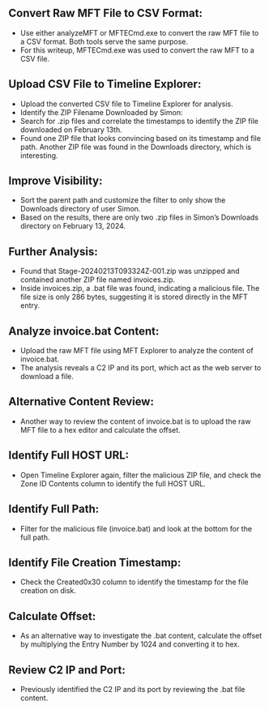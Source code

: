 ## Convert Raw MFT File to CSV Format:
- Use either analyzeMFT or MFTECmd.exe to convert the raw MFT file to a CSV format. Both tools serve the same purpose.
- For this writeup, MFTECmd.exe was used to convert the raw MFT to a CSV file.
## Upload CSV File to Timeline Explorer:
- Upload the converted CSV file to Timeline Explorer for analysis.
- Identify the ZIP Filename Downloaded by Simon:
- Search for .zip files and correlate the timestamps to identify the ZIP file downloaded on February 13th.
- Found one ZIP file that looks convincing based on its timestamp and file path. Another ZIP file was found in the Downloads directory, which is interesting.
## Improve Visibility:
- Sort the parent path and customize the filter to only show the Downloads directory of user Simon.
- Based on the results, there are only two .zip files in Simon’s Downloads directory on February 13, 2024.
## Further Analysis:
- Found that Stage-20240213T093324Z-001.zip was unzipped and contained another ZIP file named invoices.zip.
- Inside invoices.zip, a .bat file was found, indicating a malicious file. The file size is only 286 bytes, suggesting it is stored directly in the MFT entry.
## Analyze invoice.bat Content:
- Upload the raw MFT file using MFT Explorer to analyze the content of invoice.bat.
- The analysis reveals a C2 IP and its port, which act as the web server to download a file.
## Alternative Content Review:
- Another way to review the content of invoice.bat is to upload the raw MFT file to a hex editor and calculate the offset.
## Identify Full HOST URL:
- Open Timeline Explorer again, filter the malicious ZIP file, and check the Zone ID Contents column to identify the full HOST URL.
## Identify Full Path:
- Filter for the malicious file (invoice.bat) and look at the bottom for the full path.
## Identify File Creation Timestamp:
- Check the Created0x30 column to identify the timestamp for the file creation on disk.
## Calculate Offset:
- As an alternative way to investigate the .bat content, calculate the offset by multiplying the Entry Number by 1024 and converting it to hex.
## Review C2 IP and Port:
- Previously identified the C2 IP and its port by reviewing the .bat file content.
